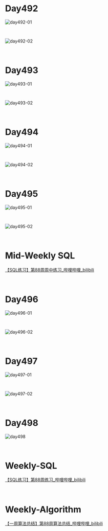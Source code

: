 # Day492

![day492-01](assets/day492-01.png)

&nbsp;

![day492-02](assets/day492-02.png)

&nbsp;

# Day493

![day493-01](assets/day493-01.png)

&nbsp;

![day493-02](assets/day493-02.png)

&nbsp;

# Day494

![day494-01](assets/day494-01.png)

&nbsp;

![day494-02](assets/day494-02.png)

&nbsp;

# Day495

![day495-01](assets/day495-01.png)

&nbsp;

![day495-02](assets/day495-02.png)

&nbsp;

# Mid-Weekly SQL

[【SQL练习】第88周周中练习_哔哩哔哩_bilibili](https://www.bilibili.com/video/BV1w24y1k7Fv/?spm_id_from=333.1007.top_right_bar_window_dynamic.content.click&vd_source=0e2e4fb78a4d00f87c3860e1ba2bc5b7)

&nbsp;

# Day496

![day496-01](assets/day496-01.png)

&nbsp;

![day496-02](assets/day496-02.png)

&nbsp;

# Day497

![day497-01](assets/day497-01.png)

&nbsp;

![day497-02](assets/day497-02.png)

&nbsp;

# Day498

![day498](assets/day498.png)

&nbsp;

# Weekly-SQL

[【SQL练习】第88周练习_哔哩哔哩_bilibili](https://www.bilibili.com/video/BV1Ev4y1o7NZ/?spm_id_from=333.788.top_right_bar_window_dynamic.content.click&vd_source=0e2e4fb78a4d00f87c3860e1ba2bc5b7)

&nbsp;

# Weekly-Algorithm

[【一周算法总结】第88周算法总结_哔哩哔哩_bilibili](https://www.bilibili.com/video/BV1w44y1S7st/?vd_source=0e2e4fb78a4d00f87c3860e1ba2bc5b7)

